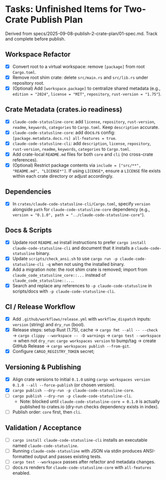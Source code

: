 # Tasks: Unfinished Items for Two-Crate Publish Plan

Derived from specs/2025-09-08-publish-2-crate-plan/01-spec.md. Track and complete before publish.

## Workspace Refactor
- [x] Convert root to a virtual workspace: remove `[package]` from root `Cargo.toml`.
- [x] Remove root shim crate: delete `src/main.rs` and `src/lib.rs` under repository root.
- [x] (Optional) Add `[workspace.package]` to centralize shared metadata (e.g., `edition = "2024"`, `license = "MIT"`, `repository`, `rust-version = "1.75"`).

## Crate Metadata (crates.io readiness)
- [x] `claude-code-statusline-core`: add `license`, `repository`, `rust-version`, `readme`, `keywords`, `categories` to `Cargo.toml`. Keep `description` accurate.
- [x] `claude-code-statusline-core`: add docs.rs config: `[package.metadata.docs.rs] all-features = true`.
- [x] `claude-code-statusline-cli`: add `description`, `license`, `repository`, `rust-version`, `readme`, `keywords`, `categories` to `Cargo.toml`.
- [x] Add crate-local `README.md` files for both `core` and `cli` (no cross-crate references).
- [x] (Optional) Restrict package contents via `include = ["src/**", "README.md", "LICENSE*"]`. If using `LICENSE*`, ensure a `LICENSE` file exists within each crate directory or adjust accordingly.

## Dependencies
- [x] In `crates/claude-code-statusline-cli/Cargo.toml`, specify `version` alongside `path` for `claude-code-statusline-core` dependency (e.g., `version = "0.1.0", path = "../claude-code-statusline-core"`).

## Docs & Scripts
- [x] Update root `README.md` install instructions to prefer `cargo install claude-code-statusline-cli` and document that it installs a `claude-code-statusline` binary.
- [x] Update `scripts/check_ansi.sh` to use `cargo run -p claude-code-statusline-cli -q` when not using the installed binary.
- [x] Add a migration note: the root shim crate is removed; import from `claude_code_statusline_core::...` instead of `claude_code_statusline::...`.
- [x] Search and replace any references to `-p claude-code-statusline` in scripts/docs with `-p claude-code-statusline-cli`.

## CI / Release Workflow
- [x] Add `.github/workflows/release.yml` with `workflow_dispatch` inputs: `version` (string) and `dry_run` (bool).
- [x] Release steps: setup Rust (1.75), cache → `cargo fmt --all -- --check` → `cargo clippy --workspace -- -D warnings` → `cargo test --workspace` → when not `dry_run`: `cargo workspaces version` to bump/tag → create GitHub Release → `cargo workspaces publish --from-git`.
- [x] Configure `CARGO_REGISTRY_TOKEN` secret;

## Versioning & Publishing
- [x] Align crate versions to initial `0.1.0` using `cargo workspaces version 0.1.0 --all --force-publish` (or chosen version).
- [x] `cargo publish --dry-run -p claude-code-statusline-core`.
- [ ] `cargo publish --dry-run -p claude-code-statusline-cli`.
  - Note: blocked until `claude-code-statusline-core = 0.1.0` is actually published to crates.io (dry-run checks dependency exists in index).
- [ ] Publish order: `core` first, then `cli`.

## Validation / Acceptance
- [ ] `cargo install claude-code-statusline-cli` installs an executable named `claude-code-statusline`.
- [ ] Running `claude-code-statusline` with JSON via stdin produces ANSI-formatted output and passes existing tests.
- [ ] `cargo test --workspace` passes after refactor and metadata changes.
- [ ] docs.rs renders for `claude-code-statusline-core` with `all-features` enabled.
